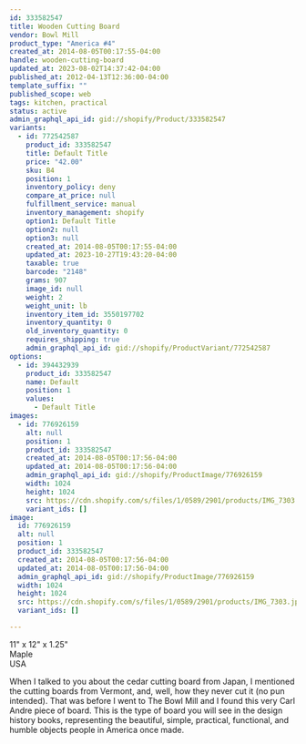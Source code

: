 ```yaml
---
id: 333582547
title: Wooden Cutting Board
vendor: Bowl Mill
product_type: "America #4"
created_at: 2014-08-05T00:17:55-04:00
handle: wooden-cutting-board
updated_at: 2023-08-02T14:37:42-04:00
published_at: 2012-04-13T12:36:00-04:00
template_suffix: ""
published_scope: web
tags: kitchen, practical
status: active
admin_graphql_api_id: gid://shopify/Product/333582547
variants:
  - id: 772542587
    product_id: 333582547
    title: Default Title
    price: "42.00"
    sku: B4
    position: 1
    inventory_policy: deny
    compare_at_price: null
    fulfillment_service: manual
    inventory_management: shopify
    option1: Default Title
    option2: null
    option3: null
    created_at: 2014-08-05T00:17:55-04:00
    updated_at: 2023-10-27T19:43:20-04:00
    taxable: true
    barcode: "2148"
    grams: 907
    image_id: null
    weight: 2
    weight_unit: lb
    inventory_item_id: 3550197702
    inventory_quantity: 0
    old_inventory_quantity: 0
    requires_shipping: true
    admin_graphql_api_id: gid://shopify/ProductVariant/772542587
options:
  - id: 394432939
    product_id: 333582547
    name: Default
    position: 1
    values:
      - Default Title
images:
  - id: 776926159
    alt: null
    position: 1
    product_id: 333582547
    created_at: 2014-08-05T00:17:56-04:00
    updated_at: 2014-08-05T00:17:56-04:00
    admin_graphql_api_id: gid://shopify/ProductImage/776926159
    width: 1024
    height: 1024
    src: https://cdn.shopify.com/s/files/1/0589/2901/products/IMG_7303.jpeg?v=1407212276
    variant_ids: []
image:
  id: 776926159
  alt: null
  position: 1
  product_id: 333582547
  created_at: 2014-08-05T00:17:56-04:00
  updated_at: 2014-08-05T00:17:56-04:00
  admin_graphql_api_id: gid://shopify/ProductImage/776926159
  width: 1024
  height: 1024
  src: https://cdn.shopify.com/s/files/1/0589/2901/products/IMG_7303.jpeg?v=1407212276
  variant_ids: []

---
```


11" x 12" x 1.25"  
Maple  
USA

When I talked to you about the cedar cutting board from Japan, I mentioned the cutting boards from Vermont, and, well, how they never cut it (no pun intended). That was before I went to The Bowl Mill and I found this very Carl Andre piece of board. This is the type of board you will see in the design history books, representing the beautiful, simple, practical, functional, and humble objects people in America once made.